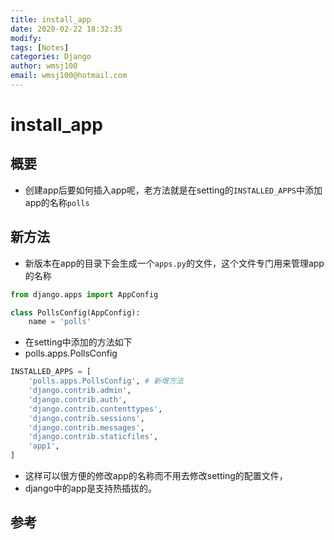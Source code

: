 ```yaml
---
title: install_app
date: 2020-02-22 18:32:35
modify: 
tags: [Notes]
categories: Django
author: wmsj100
email: wmsj100@hotmail.com
---
```


# install_app

## 概要

- 创建app后要如何插入app呢，老方法就是在setting的`INSTALLED_APPS`中添加app的名称`polls`

## 新方法

- 新版本在app的目录下会生成一个`apps.py`的文件，这个文件专门用来管理app的名称
```apps.py
from django.apps import AppConfig

class PollsConfig(AppConfig):
    name = 'polls'
```
- 在setting中添加的方法如下
- polls.apps.PollsConfig

```python
INSTALLED_APPS = [
    'polls.apps.PollsConfig', # 新增方法
    'django.contrib.admin',
    'django.contrib.auth',
    'django.contrib.contenttypes',
    'django.contrib.sessions',
    'django.contrib.messages',
    'django.contrib.staticfiles',
    'app1',
]
```

- 这样可以很方便的修改app的名称而不用去修改setting的配置文件，
- django中的app是支持热插拔的。

## 参考

